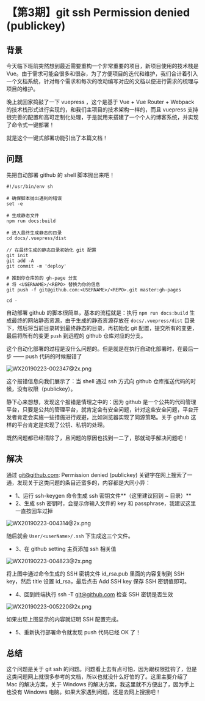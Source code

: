 # 【第3期】git ssh Permission denied (publickey)

<a name="8e1b944f"></a>
## 背景

今天临下班前突然想到最近需要重构一个非常重要的项目，新项目使用的技术栈是 Vue。由于需求可能会很多和很杂，为了方便项目的迭代和维护，我们合计着引入一个文档系统，针对每个需求和每次的改动编写对应的文档以便进行需求的梳理与项目的维护。

晚上就回家捣鼓了一下 vuepress ，这个是基于 Vue + Vue Router + Webpack 的技术栈形式进行实现的，和我们主项目的技术架构一样的，而且 vuepress 支持很完善的配置和高可定制化处理，于是就用来搭建了一个个人的博客系统，并实现了命令式一键部署！

就是这个一键式部署功能引出了本篇文档！

<a name="5dc99f6e"></a>
## 问题

先把自动部署 github 的 shell 脚本抛出来吧！

```shell
#!/usr/bin/env sh

# 确保脚本抛出遇到的错误
set -e

# 生成静态文件
npm run docs:build

# 进入最终生成静态的目录
cd docs/.vuepress/dist

// 在最终生成的静态目录初始化 git 配置
git init
git add -A
git commit -m 'deploy'

# 推到你仓库的的 gh-page 分支
# 将 <USERNAME>/<REPO> 替换为你的信息
git push -f git@github.com:<USERNAME>/<REPO>.git master:gh-pages

cd -
```

自动部署 github 的脚本很简单，基本的流程就是：执行 `npm run docs:build` 生成最终的网站静态资源，由于生成的静态资源存放在 `docs/.vuepress/dist` 目录下，然后将当前目录转到最终静态的目录，再初始化 git 配置，提交所有的变更，最后将所有的变更 `push` 到远程的 github 仓库对应的分支。

这个自动化部署的过程是没什么问题的。但是就是在执行自动化部署时，在最后一步 —— push 代码的时候报错了

![WX20190223-002347@2x.png](https://cdn.nlark.com/yuque/0/2019/png/114852/1550852651825-ab5416e1-471a-4923-bc8e-9382b7786c09.png#align=left&display=inline&height=88&name=WX20190223-002347%402x.png&originHeight=134&originWidth=1136&size=77636&status=done&width=746)

这个报错信息向我们展示了：当 shell 通过 ssh 方式向 github 仓库推送代码的时候，没有权限（publickey）。

静下心来想想，发现这个报错是情理之中的：因为 github 是一个公共的代码管理平台，只要是公共的管理平台，就肯定会有安全问题，针对这些安全问题，平台开发者肯定会实施一些措施进行规避，比如浏览器实现了同源策略。关于 github 这样的平台肯定是实现了公钥、私钥的处理。

既然问题都已经清除了，且问题的原因也找到一二了，那就动手解决问题吧！

<a name="4b86211f"></a>
## 解决

通过 git@github.com: Permission denied (publickey) 关键字在网上搜索了一通，发现关于这类问题的条目还蛮多的，内容都是大同小异：

* 1、运行 ssh-keygen 命令生成 ssh 密钥文件**（这里建议回到 ~ 目录）**
* 2、生成 ssh 密钥时，会提示你输入文件的 key 和 passphrase，我建议这里一直按回车过掉

![WX20190223-004314@2x.png](https://cdn.nlark.com/yuque/0/2019/png/114852/1550853810425-10dd0e6d-78d9-44dd-ae37-c28318ec621f.png#align=left&display=inline&height=131&name=WX20190223-004314%402x.png&originHeight=130&originWidth=664&size=40254&status=done&width=668)

随后就会 `User/<userName>/.ssh` 下生成这三个文件。

* 3、在 github setting 主页添加 ssh 相关值

![WX20190223-004823@2x.png](https://cdn.nlark.com/yuque/0/2019/png/114852/1550854134234-77988038-f54f-41c8-bddd-67d3da57535c.png#align=left&display=inline&height=373&name=WX20190223-004823%402x.png&originHeight=1082&originWidth=2164&size=190957&status=done&width=746)

将上图中通过命令生成的 SSH 密钥文件 id_rsa.pub 里面的内容复制到 SSH key，然后 title 设置 id_rsa，最后点击 Add SSH key 保存 SSH 密钥值即可。

* 4、回到终端执行 ssh -T git@github.com 检查 SSH 密钥是否生效

![WX20190223-005220@2x.png](https://cdn.nlark.com/yuque/0/2019/png/114852/1550854348946-4f0a9320-a98f-40de-9a32-59290ae1c618.png#align=left&display=inline&height=59&name=WX20190223-005220%402x.png&originHeight=92&originWidth=1154&size=51907&status=done&width=746)

如果出现上图显示的内容就证明 SSH 配置完成。

* 5、重新执行部署命令就发现 push 代码已经 OK 了！

<a name="25f9c7fa"></a>
## 总结

这个问题是关于 git ssh 的问题。问题看上去有点可怕，因为跟权限挂钩了，但是这类问题网上就很多参考的文档，所以也就没什么好怕的了。这里主要介绍了 Mac 的解决方案，关于 Windows 的解决方案，我这里就不方便出了，因为手上也没有 Windows 电脑。如果大家遇到问题，还是去网上搜搜吧！
